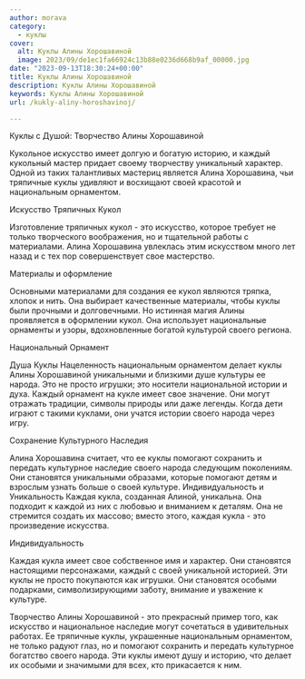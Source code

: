 ```yaml
---
author: morava
category:
  - куклы
cover:
  alt: Куклы Алины Хорошавиной
  image: 2023/09/de1ec1fa66924c13b88e0236d668b9af_00000.jpg
date: "2023-09-13T18:30:24+00:00"
title: Куклы Алины Хорошавиной
description: Куклы Алины Хорошавиной
keywords: Куклы Алины Хорошавиной
url: /kukly-aliny-horoshavinoj/

---
```

Куклы с Душой: Творчество Алины Хорошавиной

Кукольное искусство имеет долгую и богатую историю, и каждый кукольный мастер придает своему творчеству уникальный характер. Одной из таких талантливых мастериц является Алина Хорошавина, чьи тряпичные куклы удивляют и восхищают своей красотой и национальным орнаментом.

Искусство Тряпичных Кукол

Изготовление тряпичных кукол \- это искусство, которое требует не только творческого воображения, но и тщательной работы с материалами. Алина Хорошавина увлеклась этим искусством много лет назад и с тех пор совершенствует свое мастерство.

Материалы и оформление

Основными материалами для создания ее кукол являются тряпка, хлопок и нить. Она выбирает качественные материалы, чтобы куклы были прочными и долговечными. Но истинная магия Алины проявляется в оформлении кукол. Она использует национальные орнаменты и узоры, вдохновленные богатой культурой своего региона.

Национальный Орнамент

Душа Куклы Нацеленность национальным орнаментом делает куклы Алины Хорошавиной уникальными и близкими душе культуры ее народа. Это не просто игрушки; это носители национальной истории и духа. Каждый орнамент на кукле имеет свое значение. Они могут отражать традиции, символы природы или даже легенды. Когда дети играют с такими куклами, они учатся истории своего народа через игру.

Сохранение Культурного Наследия

Алина Хорошавина считает, что ее куклы помогают сохранить и передать культурное наследие своего народа следующим поколениям. Они становятся уникальными образами, которые помогают детям и взрослым узнать больше о своей культуре. Индивидуальность и Уникальность Каждая кукла, созданная Алиной, уникальна. Она подходит к каждой из них с любовью и вниманием к деталям. Она не стремится создать их массово; вместо этого, каждая кукла \- это произведение искусства.

Индивидуальность

Каждая кукла имеет свое собственное имя и характер. Они становятся настоящими персонажами, каждый с своей уникальной историей. Эти куклы не просто покупаются как игрушки. Они становятся особыми подарками, символизирующими заботу, внимание и уважение к культуре.

Творчество Алины Хорошавиной \- это прекрасный пример того, как искусство и национальное наследие могут сочетаться в удивительных работах. Ее тряпичные куклы, украшенные национальным орнаментом, не только радуют глаз, но и помогают сохранить и передать культурное богатство своего народа. Эти куклы имеют душу и историю, что делает их особыми и значимыми для всех, кто прикасается к ним.
